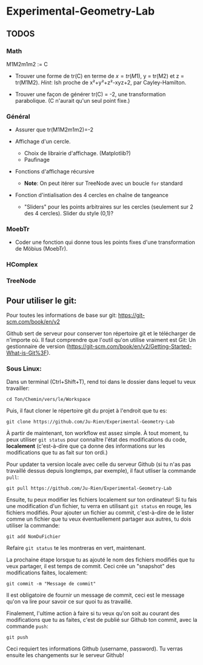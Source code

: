 # Experimental-Geometry-Lab

## TODOS

### Math

M1M2m1m2 := C

* Trouver une forme de tr(C) en terme de $x = tr(M1)$, y = tr(M2) et z = tr(M1M2). *Hint*: Ish proche de x²+y²+z²-xyz+2, par Cayley-Hamilton.

* Trouver une façon de générer tr(C) = -2, une transformation parabolique. (C n'aurait qu'un seul point fixe.)

### Général

* Assurer que tr(M1M2m1m2)=-2

* Affichage d'un cercle.
  * Choix de librairie d'affichage. (Matplotlib?)
  * Paufinage

* Fonctions d'affichage récursive
  * **Note**: On peut itérer sur TreeNode avec un boucle `for` standard

* Fonction d'intialisation des 4 cercles en chaîne de tangeance 
  * "Sliders" pour les points arbitraires sur les cercles (seulement sur 2 des 4 cercles). Slider du style (0,1)?

### MoebTr

* Coder une fonction qui donne tous les points fixes d'une transformation de Möbius (MoebTr).

### HComplex

### TreeNode



## Pour utiliser le git:

Pour toutes les informations de base sur git: https://git-scm.com/book/en/v2

Github sert de serveur pour conserver ton répertoire git et le télécharger de n'importe où. Il faut comprendre que l'outil qu'on utilise vraiment est Git: Un gestionnaire de version (https://git-scm.com/book/en/v2/Getting-Started-What-is-Git%3F).

### Sous Linux:
Dans un terminal (Ctrl+Shift+T), rend toi dans le dossier dans lequel tu veux travailler:

```cd Ton/Chemin/vers/le/Workspace```

Puis, il faut cloner le répertoire git du projet à l'endroit que tu es:

```git clone https://github.com/Ju-Rien/Experimental-Geometry-Lab```

À partir de maintenant, ton workflow est assez simple. À tout moment, tu peux utiliser `git status` pour connaître l'état des modifications du code, **localement** (c'est-à-dire que ça donne des informations sur les modifications que tu as fait sur ton ordi.)

Pour updater ta version locale avec celle du serveur Github (si tu n'as pas travaillé dessus depuis longtemps, par exemple), il faut utliser la commande `pull`:

```git pull https://github.com/Ju-Rien/Experimental-Geometry-Lab```

Ensuite, tu peux modifier les fichiers localement sur ton ordinateur! Si tu fais une modification d'un fichier, tu verra en utilisant `git status` en rouge, les fichiers modifiés. Pour ajouter un fichier au commit, c'est-à-dire de le lister comme un fichier que tu veux éventuellement partager aux autres, tu dois utiliser la commande:

```git add NomDuFichier```

Refaire `git status` te les montreras en vert, maintenant.

La prochaine étape lorsque tu as ajouté le nom des fichiers modifiés que tu veux partager, il est temps de commit. Ceci crée un "snapshot" des modifications faites, localement:

```git commit -m "Message de commit"```

Il est obligatoire de fournir un message de commit, ceci est le message qu'on va lire pour savoir ce sur quoi tu as travaillé.

Finalement, l'ultime action à faire si tu veux qu'on soit au courant des modifications que tu as faites, c'est de publié sur Github ton commit, avec la commande `push`:

```git push```

Ceci requiert tes informations Github (username, password). Tu verras ensuite les changements sur le serveur Github!


